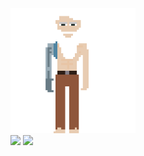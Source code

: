 <img src="lau-all-elements.gif" alt="Descrição da imagem" width="200px">


<div>
 <a href="https://github.com/lauriciodev"></a>
      <img height="120em" src="https://github-readme-stats.vercel.app/api?username=lauricioweb&show_icons=true&theme=dark&include_all_commits=true&count_private=true"/>
      <img height="120em"  src="https://github-readme-stats.vercel.app/api/top-langs/?username=lauricioweb&layout=compact&langs_count=7&theme=dark"/>
 </div>
 
